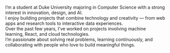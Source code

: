 I’m a student at Duke University majoring in Computer Science with a strong interest in innovation, design, and AI.  
I enjoy building projects that combine technology and creativity — from web apps and research tools to interactive data experiences.  
Over the past few years, I’ve worked on projects involving machine learning, React, and cloud technologies.  
I’m passionate about solving real problems, learning continuously, and collaborating with people who love to build meaningful things.  
